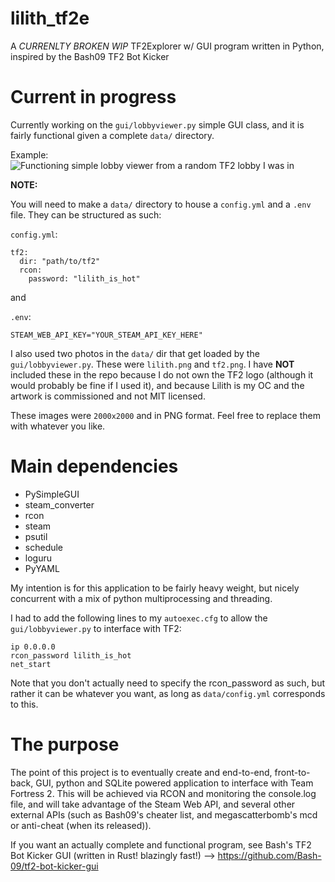 # lilith_tf2e
A *CURRENLTY BROKEN WIP* TF2Explorer w/ GUI program written in Python, inspired by the Bash09 TF2 Bot Kicker 

# Current in progress
Currently working on the `gui/lobbyviewer.py` simple GUI class, and it is fairly functional given a complete `data/` directory. 

Example:
![Functioning simple lobby viewer from a random TF2 lobby I was in](docs/images/gui.lobbyviewer.png)

**NOTE:**  

You will need to make a `data/` directory to house a `config.yml` and a `.env` file. They can be structured as such:

`config.yml`:
```
tf2:
  dir: "path/to/tf2"
  rcon:
    password: "lilith_is_hot"
```

and

`.env`:
```
STEAM_WEB_API_KEY="YOUR_STEAM_API_KEY_HERE"
```

I also used two photos in the `data/` dir that get loaded by the `gui/lobbyviewer.py`. These were `lilith.png` and `tf2.png`. I have **NOT** included these in the repo because I do not own the TF2 logo (although it would probably be fine if I used it), and because Lilith is my OC and the artwork is commissioned and not MIT licensed.

These images were `2000x2000` and in PNG format. Feel free to replace them with whatever you like.

# Main dependencies
- PySimpleGUI
- steam_converter
- rcon
- steam
- psutil
- schedule
- loguru
- PyYAML

My intention is for this application to be fairly heavy weight, but nicely concurrent with a mix of python multiprocessing and threading.

I had to add the following lines to my `autoexec.cfg` to allow the `gui/lobbyviewer.py` to interface with TF2:
```
ip 0.0.0.0
rcon_password lilith_is_hot
net_start 
```
Note that you don't actually need to specify the rcon_password as such, but rather it can be whatever you want, as long as `data/config.yml` corresponds to this.

# The purpose
The point of this project is to eventually create and end-to-end, front-to-back, GUI, python and SQLite powered application to interface with Team Fortress 2.
This will be achieved via RCON and monitoring the console.log file, and will take advantage of the Steam Web API, and several other external APIs (such as Bash09's cheater list, and 
megascatterbomb's mcd or anti-cheat (when its released)).

If you want an actually complete and functional program, see Bash's TF2 Bot Kicker GUI (written in Rust! blazingly fast!) --> https://github.com/Bash-09/tf2-bot-kicker-gui
